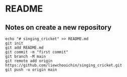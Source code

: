 # README

## Notes on create a new repository

```
echo "# singing_cricket" >> README.md
git init
git add README.md
git commit -m "first commit"
git branch -M main
git remote add origin https://github.com/liewchooichin/singing_cricket.git
git push -u origin main
```